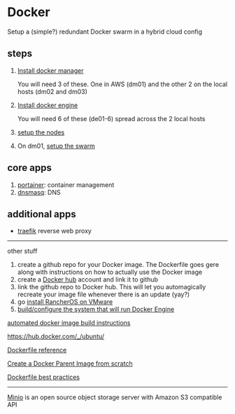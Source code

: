 # Docker

Setup a (simple?) redundant Docker swarm in a hybrid cloud config

## steps

1. [Install docker manager](https://github.com/shepner/Docker/tree/master/Manager)

   You will need 3 of these.  One in AWS (dm01) and the other 2 on the local hosts (dm02 and dm03)
2. [Install docker engine](https://github.com/shepner/Docker/tree/master/Engine/Ubuntu)

   You will need 6 of these (de01-6) spread across the 2 local hosts

3. [setup the nodes](https://github.com/shepner/Docker/blob/master/Manager/HOME/bin/dc_install_nodes.sh)
4. On dm01, [setup the swarm](https://github.com/shepner/Docker/blob/master/Manager/HOME/bin/dm_swarm_create.sh)

## core apps

1. [portainer](https://github.com/shepner/Docker/blob/master/Manager/docker/portainer/install_portainer.sh): container management
2. [dnsmasq](https://github.com/shepner/Docker/tree/master/Manager/docker/DNSmasq): DNS

## additional apps

* [traefik](https://github.com/shepner/Docker/tree/master/Manager/docker/traefik) reverse web proxy


--------

other stuff
1.  create a github repo for your Docker image.  The Dockerfile goes gere along with instructions on how to actually use the Docker image
2.  create a [Docker hub](https://hub.docker.com/) account and link it to github
3.  link the github repo to Docker hub.  This will let you automagically recreate your image file whenever there is an update (yay?)
4.  go [install RancherOS on VMware](https://github.com/shepner/Docker-RancherOS)
5.  [build/configure the system that will run Docker Engine](https://github.com/shepner/Docker-DockerMachineHost)

[automated docker image build instructions](https://docs.docker.com/docker-hub/builds/)

https://hub.docker.com/_/ubuntu/

[Dockerfile reference](https://docs.docker.com/engine/reference/builder/#format)

[Create a Docker Parent Image from scratch](https://docs.docker.com/engine/userguide/eng-image/baseimages/#creating-a-simple-parent-image-using-scratch)

[Dockerfile best practices](https://docs.docker.com/engine/userguide/eng-image/dockerfile_best-practices/#general-guidelines-and-recommendations)


---

[Minio](https://www.minio.io/) is an open source object storage server with Amazon S3 compatible API
